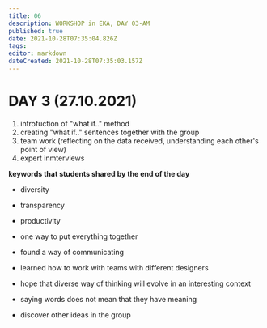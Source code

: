 ```yaml
---
title: 06 
description: WORKSHOP in EKA, DAY 03-AM
published: true
date: 2021-10-28T07:35:04.826Z
tags: 
editor: markdown
dateCreated: 2021-10-28T07:35:03.157Z
---
```


# DAY 3 (27.10.2021)

1. introfuction of "what if.." method
2. creating "what if.." sentences together with the group
3. team work (reflecting on the data received, understanding each other's point of view)
4. expert inmterviews 

**keywords that students shared by the end of the day**

- diversity

- transparency

- productivity

- one way to put everything together

- found a way of communicating

- learned how to work with teams with different designers

- hope that diverse way of thinking will evolve in an interesting context

- saying words does not mean that they have meaning

- discover other ideas in the group